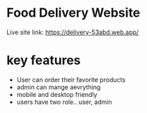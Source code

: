 # Food Delivery Website
Live site link: https://delivery-53abd.web.app/

# key features
* User can order their favorite products
* admin can mange aevrything
* mobile and desktop friendly
* users have two role.. user, admin
